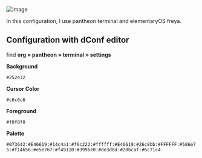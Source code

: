 ![image](http://i.imgur.com/FmnOulb.png)

In this configuration, I use pantheon terminal and elementaryOS freya.

## Configuration with dConf editor
find **org » pantheon » terminal » settings**

**Background**

`#252e32`

**Cursor Color**

`#c6c6c6`

**Foreground**

`#f8f8f8`

**Palette**

`#073642:#E46619:#14c4a1:#f6c222:#ffffff:#E46619:#26c8bb:#FFFFFF:#586e75:#f14656:#e5e767:#f49110:#399be0:#de3d8d:#20bcaf:#6c71c4`